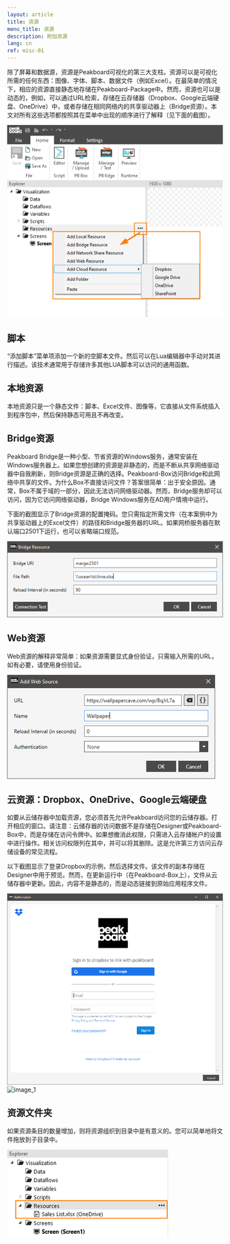 ```yaml
---
layout: article
title: 资源
menu_title: 资源
description: 附加资源
lang: cn
ref: misc-01
---
```


除了屏幕和数据源，资源是Peakboard可视化的第三大支柱。资源可以是可视化所需的任何东西：图像、字体、脚本、数据文件（例如Excel）。在最简单的情况下，相应的资源直接静态地存储在Peakboard-Package中。然而，资源也可以是动态的，例如，可以通过URL检索，存储在云存储器（Dropbox、Google云端硬盘、OneDrive）中，或者存储在相同网络内的共享驱动器上（Bridge资源）。本文对所有这些选项都按照其在菜单中出现的顺序进行了解释（见下面的截图）。

![image_1](/assets/images/misc/Ressources/Resources_01.png)

## 脚本

“添加脚本”菜单项添加一个新的空脚本文件。然后可以在Lua编辑器中手动对其进行描述。该技术通常用于存储许多其他LUA脚本可以访问的通用函数。

## 本地资源

本地资源只是一个静态文件：脚本、Excel文件、图像等，它直接从文件系统插入到程序包中，然后保持静态可用且不再改变。

## Bridge资源

Peakboard Bridge是一种小型、节省资源的Windows服务，通常安装在Windows服务器上。如果您想创建的资源是非静态的，而是不断从共享网络驱动器中自我刷新，则Bridge资源是正确的选择。Peakboard-Box访问Bridge和此网络中共享的文件。为什么Box不直接访问文件？答案很简单：出于安全原因。通常，Box不属于域的一部分，因此无法访问网络驱动器。然而，Bridge服务却可以访问，因为它访问网络驱动器，Bridge Windows服务在AD用户情境中运行。

下面的截图显示了Bridge资源的配置掩码。您只需指定所需文件（在本案例中为共享驱动器上的Excel文件）的路径和Bridge服务器的URL。如果网桥服务器在默认端口2501下运行，也可以省略端口规范。

![image_1](/assets/images/misc/Ressources/Resources_02.png)

## Web资源

Web资源的解释非常简单：如果资源需要显式身份验证，只需输入所需的URL，如有必要，请使用身份验证。

![image_1](/assets/images/misc/Ressources/Resources_03.png)


## 云资源：Dropbox、OneDrive、Google云端硬盘

如要从云储存器中加载资源，您必须首先允许Peakboard访问您的云储存器。打开相应的窗口。请注意：云储存器的访问数据不是存储在Designer或Peakboard-Box中，而是存储在访问令牌中。如果想撤消此权限，只需进入云存储帐户的设置中进行操作。相关访问权限列在其中，并可以将其删除。这是允许第三方访问云存储设备的常见流程。

以下截图显示了登录Dropbox的示例，然后选择文件。该文件的副本存储在Designer中用于预览。然而，在更新运行中（在Peakboard-Box上），文件从云储存器中更新。因此，内容不是静态的，而是动态链接到原始应用程序文件。

![image_1](/assets/images/misc/Ressources/Resources_04.png)
![image_1](/assets/images/misc/Ressources/Resources_05.png)

## 资源文件夹

如果资源条目的数量增加，则将资源组织到目录中是有意义的。您可以简单地将文件拖放到子目录中。

![image_1](/assets/images/misc/Ressources/Resources_06.png)
